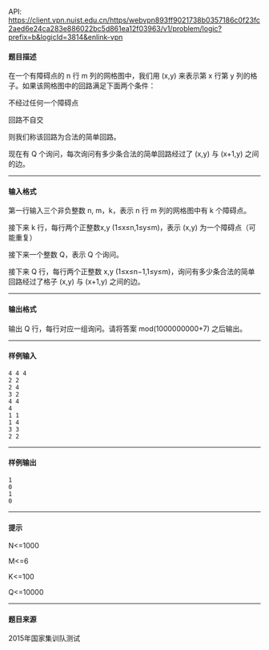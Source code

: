 API: https://client.vpn.nuist.edu.cn/https/webvpn893ff9021738b0357186c0f23fc2aed6e24ca283e886022bc5d861ea12f03963/v1/problem/logic?prefix=b&logicId=3814&enlink-vpn

#### 题目描述

在一个有障碍点的 n 行 m 列的网格图中，我们用 (x,y) 来表示第 x 行第 y 列的格子。如果该网格图中的回路满足下面两个条件：

不经过任何一个障碍点

回路不自交

则我们称该回路为合法的简单回路。

现在有 Q 个询问，每次询问有多少条合法的简单回路经过了 (x,y) 与 (x+1,y) 之间的边。

---

#### 输入格式

第一行输入三个非负整数 n, m，k，表示 n 行 m 列的网格图中有 k 个障碍点。

接下来 k 行，每行两个正整数x,y (1≤x≤n,1≤y≤m)，表示 (x,y) 为一个障碍点（可能重复）

接下来一个整数 Q，表示 Q 个询问。

接下来 Q 行，每行两个正整数 x,y (1≤x≤n−1,1≤y≤m)，询问有多少条合法的简单回路经过了格子 (x,y) 与 (x+1,y) 之间的边。

---

#### 输出格式

输出 Q 行，每行对应一组询问。请将答案 mod(1000000000+7) 之后输出。

---

#### 样例输入
```
4 4 4
2 2
2 4
3 2
4 4
4
1 1
1 4
3 3
2 2
```

---

#### 样例输出
```
1
0
1
0
```

---

#### 提示

N<=1000

M<=6

K<=100

Q<=10000

---

#### 题目来源

2015年国家集训队测试